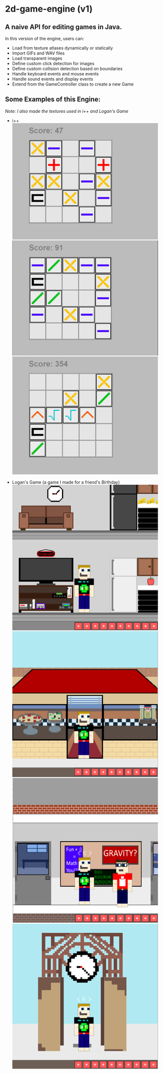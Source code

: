 # 2d-game-engine (v1)

A naive API for editing games in Java.
-
In this version of the engine, users can:

- Load from texture atlases dynamically or statically
- Import GIFs and WAV files
- Load transparent images
- Define custom click detection for images
- Define custom collision detection based on boundaries
- Handle keyboard events and mouse events
- Handle sound events and display events
- Extend from the GameController class to create a new Game

## Some Examples of this Engine: ##
*Note: I also made the textures used in i++ and Logan's Game*

- i++
![](https://github.com/mtresnik/2d-game-engine/blob/master/src/example_games/screenshots/i%2B%2B/level1.PNG)
![](https://github.com/mtresnik/2d-game-engine/blob/master/src/example_games/screenshots/i%2B%2B/level2.PNG)
![](https://github.com/mtresnik/2d-game-engine/blob/master/src/example_games/screenshots/i%2B%2B/level3.PNG)

- Logan's Game (a game I made for a friend's Birthday)
![](https://github.com/mtresnik/2d-game-engine/blob/master/src/example_games/screenshots/logans_game/livingroom.PNG)
![](https://github.com/mtresnik/2d-game-engine/blob/master/src/example_games/screenshots/logans_game/pizza.PNG)
![](https://github.com/mtresnik/2d-game-engine/blob/master/src/example_games/screenshots/logans_game/petty_inside.PNG)
![](https://github.com/mtresnik/2d-game-engine/blob/master/src/example_games/screenshots/logans_game/clocktower.PNG)
